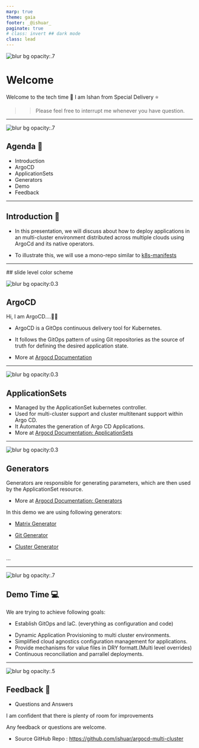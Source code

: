 ```yaml
---
marp: true
theme: gaia
footer: _@ishuar_
paginate: true
# class: invert ## dark mode
class: lead
---
```

<!-- color: "black" -->
![ blur bg opacity:.7](assets/welcome.png)
<!-- _paginate: false -->

# Welcome

Welcome to the tech time :rocket: I am Ishan from Special Delivery :star:

>> Please feel free to interrupt me whenever you have question.

---
![ blur bg opacity:.7](assets/work.png)

## Agenda :dart:

- Introduction
- ArgoCD
- ApplicationSets
- Generators
- Demo
- Feedback

---

## Introduction :telescope:

- In this presentation, we will discuss about how to deploy applications in an multi-cluster environment distributed across multiple clouds using ArgoCd and its native operators.

- To illustrate this, we will use a mono-repo similar to [k8s-manifests](https://github.com/work/k8s-manifests)


---
<!-- _color: "black" --> ## slide level color scheme
![ blur bg opacity:0.3](assets/argocd-image.png)

## ArgoCD

Hi, I am ArgoCD....👋🏻

- ArgoCD is a GitOps continuous delivery tool for Kubernetes.

- It follows the GitOps pattern of using Git repositories as the source of truth for defining the desired application state.

- More at [Argocd Documentation](https://argo-cd.readthedocs.io/en/stable/?_gl=1*vvk4hh*_ga*NTQ3Mzc3Nzc1LjE3MDE0NDI1MTA.*_ga_5Z1VTPDL73*MTcwNDgyMzc2Ny41LjEuMTcwNDgyMzgxNS4wLjAuMA..#overview)

---
![ blur bg opacity:0.3](assets/argocd-image.png)

## ApplicationSets

- Managed by the ApplicationSet kubernetes controller.
- Used for multi-cluster support and cluster multitenant support within Argo CD.
- It Automates the generation of Argo CD Applications.
- More at [Argocd Documentation: ApplicationSets](https://argo-cd.readthedocs.io/en/stable/operator-manual/applicationset/)


---
![ blur bg opacity:0.3](assets/argocd-image.png)

## Generators
<!--class: default -->

Generators are responsible for generating parameters, which are then used by the ApplicationSet resource.

- More at [Argocd Documentation: Generators](https://argo-cd.readthedocs.io/en/stable/operator-manual/applicationset/Generators/)

In this demo we are using following generators:
- [Matrix Generator](https://argo-cd.readthedocs.io/en/stable/operator-manual/applicationset/Generators-Matrix/)
<!-- combines the parameters generated by two child generators -->
- [Git Generator](https://argo-cd.readthedocs.io/en/stable/operator-manual/applicationset/Generators-Git/)
<!-- the Cluster generator produces parameters based on the list of items found within the cluster secret. -->
- [Cluster Generator](https://argo-cd.readthedocs.io/en/stable/operator-manual/applicationset/Generators-Cluster/)

...

---
![ blur bg opacity:.7](assets/work.png)

## Demo Time :computer:

We are trying to achieve following goals:

- Establish GitOps and IaC. (everything as configuration and code)
* Dynamic Application Provisioning to multi cluster environments.
* Simplified cloud agnostics configuration management for applications.
* Provide mechanisms for value files in DRY formatt.(Multi level overrides)
* Continuous reconciliation and parrallel deployments.

---
![ blur bg opacity:.5](assets/mandala.png)

## Feedback :raising_hand:

- Questions and Answers

I am confident that there is plenty of room for improvements

Any feedback or questions are welcome.

* Source GitHub Repo : https://github.com/ishuar/argocd-multi-cluster
